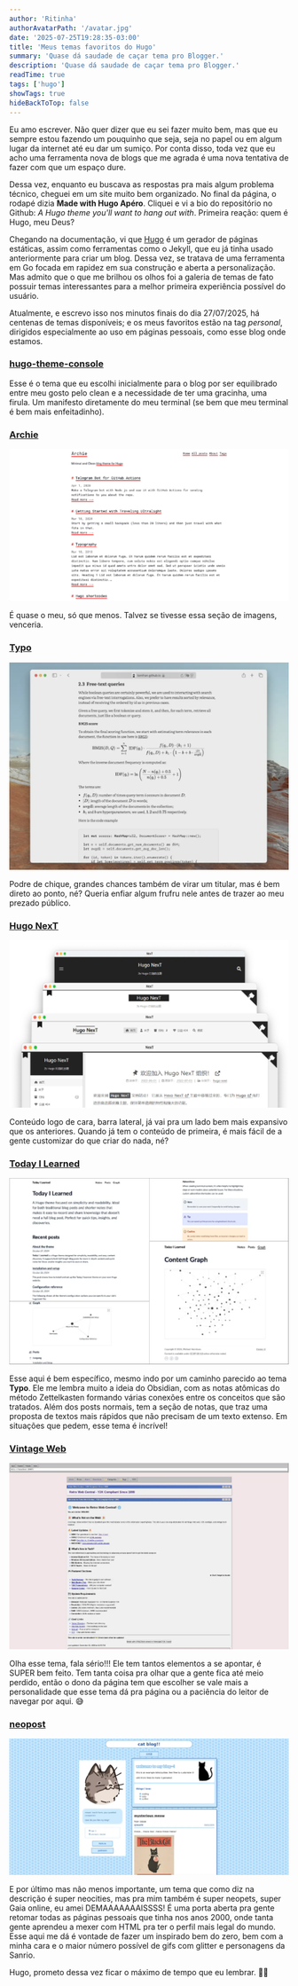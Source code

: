 ```yaml
---
author: 'Ritinha'
authorAvatarPath: '/avatar.jpg'
date: '2025-07-25T19:28:35-03:00'
title: 'Meus temas favoritos do Hugo'
summary: 'Quase dá saudade de caçar tema pro Blogger.'
description: 'Quase dá saudade de caçar tema pro Blogger.'
readTime: true
tags: ['hugo']
showTags: true
hideBackToTop: false
---
```


Eu amo escrever. Não quer dizer que eu sei fazer muito bem, mas que eu sempre estou fazendo um pouquinho que seja, seja no papel ou em algum lugar da internet até eu dar um sumiço. Por conta disso, toda vez que eu acho uma ferramenta nova de blogs que me agrada é uma nova tentativa de fazer com que um espaço dure.

Dessa vez, enquanto eu buscava as respostas pra mais algum problema técnico, cheguei em um site muito bem organizado. No final da página, o rodapé dizia **Made with Hugo Apéro**. Cliquei e vi a bio do repositório no Github: _A Hugo theme you'll want to hang out with_. Primeira reação: quem é Hugo, meu Deus?

Chegando na documentação, vi que [Hugo](https://gohugo.io/about/introduction/) é um gerador de páginas estáticas, assim como ferramentas como o Jekyll, que eu já tinha usado anteriormente para criar um blog. Dessa vez, se tratava de uma ferramenta em Go focada em rapidez em sua construção e aberta a personalização. Mas admito que o que me brilhou os olhos foi a galeria de temas de fato possuir temas interessantes para a melhor primeira experiência possível do usuário.

Atualmente, e escrevo isso nos minutos finais do dia 27/07/2025, há centenas de temas disponíveis; e os meus favoritos estão na tag _personal_, dirigidos especialmente ao uso em páginas pessoais, como esse blog onde estamos.

### [hugo-theme-console](https://themes.gohugo.io/themes/hugo-theme-console/)

Esse é o tema que eu escolhi inicialmente para o blog por ser equilibrado entre meu gosto pelo clean e a necessidade de ter uma gracinha, uma firula. Um manifesto diretamente do meu terminal (se bem que meu terminal é bem mais enfeitadinho).

### [Archie](https://themes.gohugo.io/themes/archie/)

![Screenshot of Archie Hugo theme](archie-theme.png)

É quase o meu, só que menos. Talvez se tivesse essa seção de imagens, venceria.

### [Typo](https://themes.gohugo.io/themes/typo/)

![Screenshot of Typo Hugo theme](typo-theme.png)

Podre de chique, grandes chances também de virar um titular, mas é bem direto ao ponto, né? Queria enfiar algum frufru nele antes de trazer ao meu prezado público.

### [Hugo NexT](https://preview.hugo-next.eu.org/)

![Screenshot of Hugo NexT theme](hugo-next.png)

Conteúdo logo de cara, barra lateral, já vai pra um lado bem mais expansivo que os anteriores. Quando já tem o conteúdo de primeira, é mais fácil de a gente customizar do que criar do nada, né?

### [Today I Learned](https://themes.gohugo.io/themes/hugo-theme-til/)

![Screenshot of Today I Learned Hugo theme](til-theme.png)

Esse aqui é bem específico, mesmo indo por um caminho parecido ao tema **Typo**. Ele me lembra muito a ideia do Obsidian, com as notas atômicas do método Zettelkasten formando várias conexões entre os conceitos que são tratados. Além dos posts normais, tem a seção de notas, que traz uma proposta de textos mais rápidos que não precisam de um texto extenso. Em situações que pedem, esse tema é incrível!

### [Vintage Web](https://themes.gohugo.io/themes/vintage-web-hugo-theme/)

![Screenshot of Vintage Web Hugo theme](vintage-web-theme.png)

Olha esse tema, fala sério!!! Ele tem tantos elementos a se apontar, é SUPER bem feito. Tem tanta coisa pra olhar que a gente fica até meio perdido, então o dono da página tem que escolher se vale mais a personalidade que esse tema dá pra página ou a paciência do leitor de navegar por aqui. 😅

### [neopost](https://themes.gohugo.io/themes/neopost/)

![Screenshot of neopost Hugo theme](neopost-theme.png)

E por último mas não menos importante, um tema que como diz na descrição é super neocities, mas pra mim também é super neopets, super Gaia online, eu amei DEMAAAAAAAISSSS! É uma porta aberta pra gente retomar todas as páginas pessoais que tinha nos anos 2000, onde tanta gente aprendeu a mexer com HTML pra ter o perfil mais legal do mundo. Esse aqui me dá é vontade de fazer um inspirado bem do zero, bem com a minha cara e o maior número possível de gifs com glitter e personagens da Sanrio.

Hugo, prometo dessa vez ficar o máximo de tempo que eu lembrar. 🙏🏽
